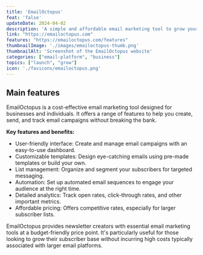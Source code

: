 ```yaml
---
title: 'EmailOctopus'
feat: 'false'
updateDate: 2024-04-02
description: 'A simple and affordable email marketing tool to grow your business. It includes all the features you need to grow your audience, engage with your subscribers and get results.'
link: "https://emailoctopus.com"
features: "https://emailoctopus.com/features"
thumbnailImage: './images/emailoctopus-thumb.png'
thumbnailAlt: 'Screenshot of the EmailOctopus website'
categories: ["email-platform", "business"]
topics: ["launch", "grow"]
icon: './favicons/emailoctopus.png'
---
```



## Main features

EmailOctopus is a cost-effective email marketing tool designed for businesses and individuals. It offers a range of features to help you create, send, and track email campaigns without breaking the bank.

<b>Key features and benefits:</b>

- User-friendly interface: Create and manage email campaigns with an easy-to-use dashboard.
- Customizable templates: Design eye-catching emails using pre-made templates or build your own.
- List management: Organize and segment your subscribers for targeted messaging.
- Automation: Set up automated email sequences to engage your audience at the right time.
- Detailed analytics: Track open rates, click-through rates, and other important metrics.
- Affordable pricing: Offers competitive rates, especially for larger subscriber lists.

EmailOctopus provides newsletter creators with essential email marketing tools at a budget-friendly price point. It's particularly useful for those looking to grow their subscriber base without incurring high costs typically associated with larger email platforms.